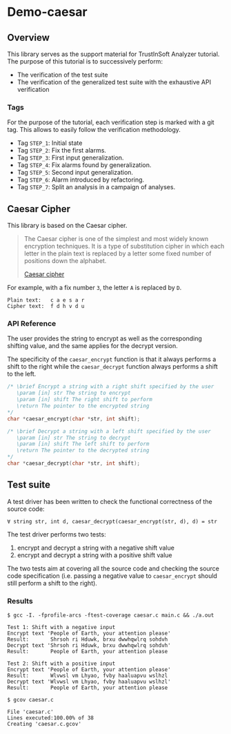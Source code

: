 # Demo-caesar

## Overview

This library serves as the support material for TrustInSoft Analyzer
tutorial. The purpose of this tutorial is to successively perform:

- The verification of the test suite
- The verification of the generalized test suite with the exhaustive
  API verification

### Tags

For the purpose of the tutorial, each verification step is marked with
a git tag. This allows to easily follow the verification methodology.

- Tag `STEP_1`: Initial state
- Tag `STEP_2`: Fix the first alarms.
- Tag `STEP_3`: First input generalization.
- Tag `STEP_4`: Fix alarms found by generalization.
- Tag `STEP_5`: Second input generalization.
- Tag `STEP_6`: Alarm introduced by refactoring.
- Tag `STEP_7`: Split an analysis in a campaign of analyses.

## Caesar Cipher

This library is based on the Caesar cipher.

> The Caesar cipher is one of the simplest and most widely known
> encryption techniques. It is a type of substitution cipher in which
> each letter in the plain text is replaced by a letter some fixed
> number of positions down the alphabet.
>
> [Caesar cipher](http://en.wikipedia.org/caesar_cypher)

For example, with a fix number `3`, the letter `A` is replaced by `D`.

```
Plain text:   c a e s a r
Cipher text:  f d h v d u
```

### API Reference

The user provides the string to encrypt as well as the corresponding
shifting value, and the same applies for the decrypt version.

The specificity of the `caesar_encrypt` function is that it always
performs a shift to the right while the `caesar_decrypt` function
always performs a shift to the left.

```c
/* \brief Encrypt a string with a right shift specified by the user
   \param [in] str The string to encrypt
   \param [in] shift The right shift to perform
   \return The pointer to the encrypted string
*/
char *caesar_encrypt(char *str, int shift);

/* \brief Decrypt a string with a left shift specified by the user
   \param [in] str The string to decrypt
   \param [in] shift The left shift to perform
   \return The pointer to the decrypted string
*/
char *caesar_decrypt(char *str, int shift);
```

## Test suite

A test driver has been written to check the functional correctness of
the source code:

```
∀ string str, int d, caesar_decrypt(caesar_encrypt(str, d), d) = str
```

The test driver performs two tests:

1. encrypt and decrypt a string with a negative shift value
2. encrypt and decrypt a string with a positive shift value

The two tests aim at covering all the source code and checking the
source code specification (i.e. passing a negative value to
`caesar_encrypt` should still perform a shift to the right).

### Results

```
$ gcc -I. -fprofile-arcs -ftest-coverage caesar.c main.c && ./a.out

Test 1: Shift with a negative input
Encrypt text 'People of Earth, your attention please'
Result:       Shrsoh ri Hduwk, brxu dwwhqwlrq sohdvh
Decrypt text 'Shrsoh ri Hduwk, brxu dwwhqwlrq sohdvh'
Result:       People of Earth, your attention please

Test 2: Shift with a positive input
Encrypt text 'People of Earth, your attention please'
Result:       Wlvwsl vm Lhyao, fvby haaluapvu wslhzl
Decrypt text 'Wlvwsl vm Lhyao, fvby haaluapvu wslhzl'
Result:       People of Earth, your attention please
```

```
$ gcov caesar.c

File 'caesar.c'
Lines executed:100.00% of 38
Creating 'caesar.c.gcov'
```
